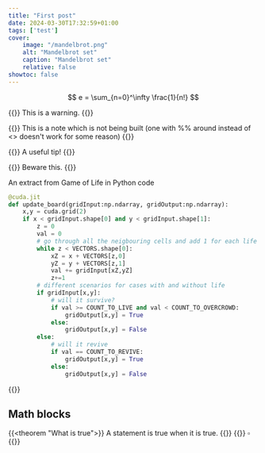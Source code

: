 ```yaml
---
title: "First post"
date: 2024-03-30T17:32:59+01:00
tags: ['test']
cover:
    image: "/mandelbrot.png"
    alt: "Mandelbrot set"
    caption: "Mandelbrot set"
    relative: false
showtoc: false
---
```

$$
e = \sum_{n=0}^\infty \frac{1}{n!}
$$

{{<warning>}}
This is a warning.
{{</warning>}}

{{<note>}}
This is a note which is not being built (one with %% around instead of <> doesn't work for some reason)
{{</note>}}

{{<tip>}}
A useful tip!
{{</tip>}}

{{<danger>}}
Beware this.
{{</danger>}}

An extract from Game of Life in Python code

```python
@cuda.jit
def update_board(gridInput:np.ndarray, gridOutput:np.ndarray):
    x,y = cuda.grid(2)
    if x < gridInput.shape[0] and y < gridInput.shape[1]:
        z = 0
        val = 0
        # go through all the neigbouring cells and add 1 for each life
        while z < VECTORS.shape[0]:
            xZ = x + VECTORS[z,0]
            yZ = y + VECTORS[z,1]
            val += gridInput[xZ,yZ]
            z+=1
        # different scenarios for cases with and without life
        if gridInput[x,y]:
            # will it survive?
            if val >= COUNT_TO_LIVE and val < COUNT_TO_OVERCROWD:
                gridOutput[x,y] = True
            else:
                gridOutput[x,y] = False
        else:
            # will it revive
            if val == COUNT_TO_REVIVE:
                gridOutput[x,y] = True
            else:
                gridOutput[x,y] = False
```

{{<youtube d6iQrh2TK98>}}

## Math blocks

{{<theorem "What is true">}}
A statement is true when it is true.
{{</theorem>}}
{{<proof>}}
$\square$
{{</proof>}}
